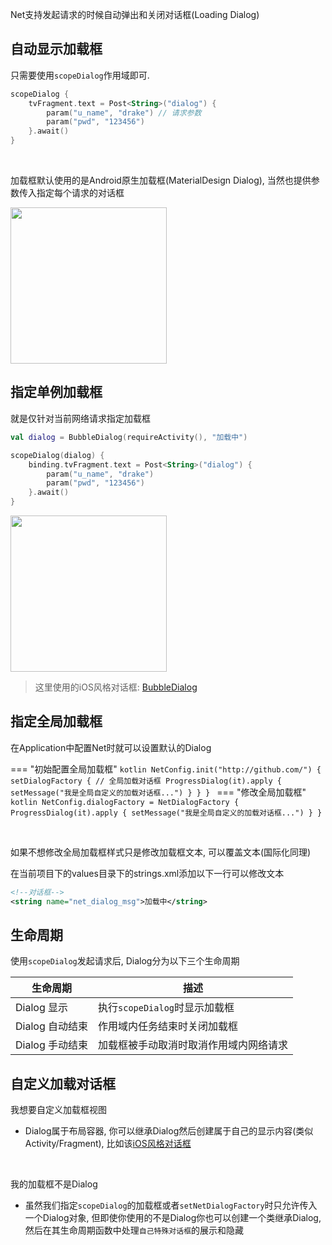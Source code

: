 Net支持发起请求的时候自动弹出和关闭对话框(Loading Dialog)

## 自动显示加载框

只需要使用`scopeDialog`作用域即可.
```kotlin
scopeDialog {
    tvFragment.text = Post<String>("dialog") {
        param("u_name", "drake") // 请求参数
        param("pwd", "123456")
    }.await()
}
```

<br>

加载框默认使用的是Android原生加载框(MaterialDesign Dialog), 当然也提供参数传入指定每个请求的对话框

<img src="https://i.imgur.com/egUM3V1.png" width="250"/>


## 指定单例加载框

就是仅针对当前网络请求指定加载框

```kotlin
val dialog = BubbleDialog(requireActivity(), "加载中")

scopeDialog(dialog) {
    binding.tvFragment.text = Post<String>("dialog") {
        param("u_name", "drake")
        param("pwd", "123456")
    }.await()
}
```

<img src="https://i.imgur.com/YDvw8Ks.gif" width="250"/>

> 这里使用的iOS风格对话框: [BubbleDialog](https://liangjingkanji.github.io/Tooltip/bubble.html)

## 指定全局加载框

在Application中配置Net时就可以设置默认的Dialog

=== "初始配置全局加载框"
    ```kotlin
    NetConfig.init("http://github.com/") {
            setDialogFactory { // 全局加载对话框
                ProgressDialog(it).apply {
                    setMessage("我是全局自定义的加载对话框...")
                }
            }
    }
    ```
=== "修改全局加载框"
    ```kotlin
    NetConfig.dialogFactory = NetDialogFactory {
        ProgressDialog(it).apply {
            setMessage("我是全局自定义的加载对话框...")
        }
    }
    ```

<br>

如果不想修改全局加载框样式只是修改加载框文本, 可以覆盖文本(国际化同理)

在当前项目下的values目录下的strings.xml添加以下一行可以修改文本

```xml
<!--对话框-->
<string name="net_dialog_msg">加载中</string>
```

## 生命周期

使用`scopeDialog`发起请求后, Dialog分为以下三个生命周期

|生命周期|描述|
|-|-|
|Dialog 显示|执行`scopeDialog`时显示加载框|
|Dialog 自动结束|作用域内任务结束时关闭加载框|
|Dialog 手动结束|加载框被手动取消时取消作用域内网络请求|

## 自定义加载对话框

我想要自定义加载框视图

- Dialog属于布局容器, 你可以继承Dialog然后创建属于自己的显示内容(类似Activity/Fragment), 比如该[iOS风格对话框](https://github.com/liangjingkanji/Tooltip/blob/HEAD/tooltip/src/main/java/com/drake/tooltip/dialog/BubbleDialog.kt)

<br>

我的加载框不是Dialog

- 虽然我们指定`scopeDialog`的加载框或者`setNetDialogFactory`时只允许传入一个Dialog对象, 但即使你使用的不是Dialog你也可以创建一个类继承Dialog, 然后在其生命周期函数中处理`自己特殊对话框`的展示和隐藏


